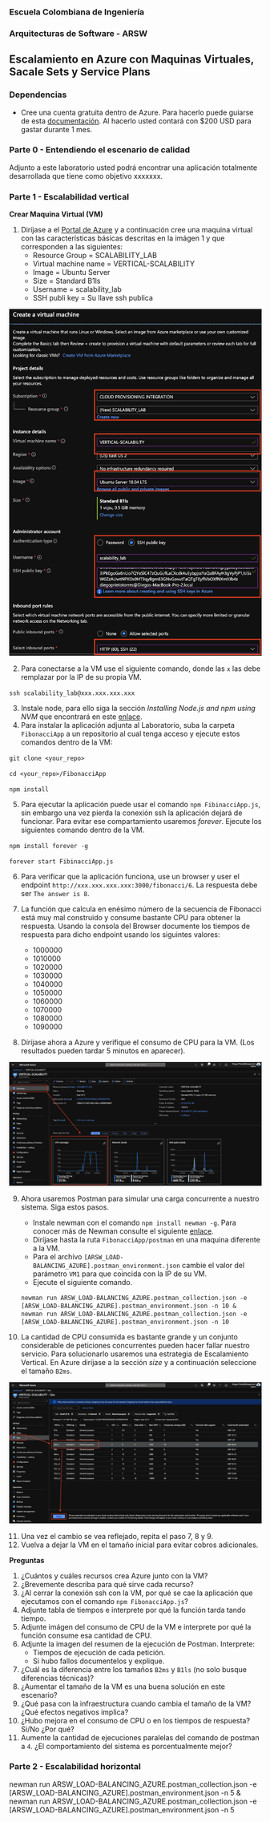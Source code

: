 ### Escuela Colombiana de Ingeniería
### Arquitecturas de Software - ARSW

## Escalamiento en Azure con Maquinas Virtuales, Sacale Sets y Service Plans

### Dependencias
* Cree una cuenta gratuita dentro de Azure. Para hacerlo puede guiarse de esta [documentación](https://azure.microsoft.com/en-us/free/search/?&ef_id=Cj0KCQiA2ITuBRDkARIsAMK9Q7MuvuTqIfK15LWfaM7bLL_QsBbC5XhJJezUbcfx-qAnfPjH568chTMaAkAsEALw_wcB:G:s&OCID=AID2000068_SEM_alOkB9ZE&MarinID=alOkB9ZE_368060503322_%2Bazure_b_c__79187603991_kwd-23159435208&lnkd=Google_Azure_Brand&dclid=CjgKEAiA2ITuBRDchty8lqPlzS4SJAC3x4k1mAxU7XNhWdOSESfffUnMNjLWcAIuikQnj3C4U8xRG_D_BwE). Al hacerlo usted contará con $200 USD para gastar durante 1 mes.

### Parte 0 - Entendiendo el escenario de calidad

Adjunto a este laboratorio usted podrá encontrar una aplicación totalmente desarrollada que tiene como objetivo xxxxxxx.

### Parte 1 - Escalabilidad vertical

**Crear Maquina Virtual (VM)**

1. Diríjase a el [Portal de Azure](https://portal.azure.com/) y a continuación cree una maquina virtual con las características básicas descritas en la imágen 1 y que corresponden a las siguientes:
    * Resource Group = SCALABILITY_LAB
    * Virtual machine name = VERTICAL-SCALABILITY
    * Image = Ubuntu Server 
    * Size = Standard B1ls
    * Username = scalability_lab
    * SSH publi key = Su llave ssh publica

![Imágen 1](images/part1/part1-vm-basic-config.png)

2. Para conectarse a la VM use el siguiente comando, donde las `x` las debe remplazar por la IP de su propia VM.

`ssh scalability_lab@xxx.xxx.xxx.xxx`

3. Instale node, para ello siga la sección *Installing Node.js and npm using NVM* que encontrará en este [enlace](https://linuxize.com/post/how-to-install-node-js-on-ubuntu-18.04/).
4. Para instalar la aplicación adjunta al Laboratorio, suba la carpeta `FibonacciApp` a un repositorio al cual tenga acceso y ejecute estos comandos dentro de la VM:

`git clone <your_repo>`

`cd <your_repo>/FibonacciApp`

`npm install`

5. Para ejecutar la aplicación puede usar el comando `npm FibinacciApp.js`, sin embargo una vez pierda la conexión ssh la aplicación dejará de funcionar. Para evitar ese compartamiento usaremos *forever*. Ejecute los siguientes comando dentro de la VM.

`npm install forever -g`

`forever start FibinacciApp.js`

6. Para verificar que la aplicación funciona, use un browser y user el endpoint `http://xxx.xxx.xxx.xxx:3000/fibonacci/6`. La respuesta debe ser `The answer is 8`.

7. La función que calcula en enésimo número de la secuencia de Fibonacci está muy mal construido y consume bastante CPU para obtener la respuesta. Usando la consola del Browser documente los tiempos de respuesta para dicho endpoint usando los siguintes valores:
    * 1000000
    * 1010000
    * 1020000
    * 1030000
    * 1040000
    * 1050000
    * 1060000
    * 1070000
    * 1080000
    * 1090000    

8. Dírijase ahora a Azure y verifique el consumo de CPU para la VM. (Los resultados pueden tardar 5 minutos en aparecer).

![Imágen 2](images/part1/part1-vm-cpu.png)

9. Ahora usaremos Postman para simular una carga concurrente a nuestro sistema. Siga estos pasos.
    * Instale newman con el comando `npm install newman -g`. Para conocer más de Newman consulte el siguiente [enlace](https://learning.getpostman.com/docs/postman/collection-runs/command-line-integration-with-newman/).
    * Diríjase hasta la ruta `FibonacciApp/postman` en una maquina diferente a la VM.
    * Para el archivo `[ARSW_LOAD-BALANCING_AZURE].postman_environment.json` cambie el valor del parámetro `VM1` para que coincida con la IP de su VM.
    * Ejecute el siguiente comando.

    ```
    newman run ARSW_LOAD-BALANCING_AZURE.postman_collection.json -e [ARSW_LOAD-BALANCING_AZURE].postman_environment.json -n 10 &
    newman run ARSW_LOAD-BALANCING_AZURE.postman_collection.json -e [ARSW_LOAD-BALANCING_AZURE].postman_environment.json -n 10
    ```

10. La cantidad de CPU consumida es bastante grande y un conjunto considerable de peticiones concurrentes pueden hacer fallar nuestro servicio. Para solucionarlo usaremos una estrategia de Escalamiento Vertical. En Azure diríjase a la sección *size* y a continuación seleccione el tamaño `B2ms`.

![Imágen 3](images/part1/part1-vm-resize.png)

11. Una vez el cambio se vea reflejado, repita el paso 7, 8 y 9.
12. Vuelva a dejar la VM en el tamaño inicial para evitar cobros adicionales.

**Preguntas**

1. ¿Cuántos y cuáles recursos crea Azure junto con la VM?
2. ¿Brevemente describa para qué sirve cada recurso?
3. ¿Al cerrar la conexión ssh con la VM, por qué se cae la aplicación que ejecutamos con el comando `npm FibonacciApp.js`?
4. Adjunte tabla de tiempos e interprete por qué la función tarda tando tiempo.
5. Adjunte imágen del consumo de CPU de la VM e interprete por qué la función consume esa cantidad de CPU.
6. Adjunte la imagen del resumen de la ejecución de Postman. Interprete:
    * Tiempos de ejecución de cada petición.
    * Si hubo fallos documentelos y explique.
7. ¿Cuál es la diferencia entre los tamaños `B2ms` y `B1ls` (no solo busque diferencias técnicas)?
8. ¿Aumentar el tamaño de la VM es una buena solución en este escenario?
9. ¿Qué pasa con la infraestructura cuando cambia el tamaño de la VM? ¿Qué efectos negativos implica?
10. ¿Hubo mejora en el consumo de CPU o en los tiempos de respuesta? Si/No ¿Por qué?
11. Aumente la cantidad de ejecuciones paralelas del comando de postman a `4`. ¿El comportamiento del sistema es porcentualmente mejor?

### Parte 2 - Escalabilidad horizontal


newman run ARSW_LOAD-BALANCING_AZURE.postman_collection.json -e [ARSW_LOAD-BALANCING_AZURE].postman_environment.json -n 5 &
newman run ARSW_LOAD-BALANCING_AZURE.postman_collection.json -e [ARSW_LOAD-BALANCING_AZURE].postman_environment.json -n 5



